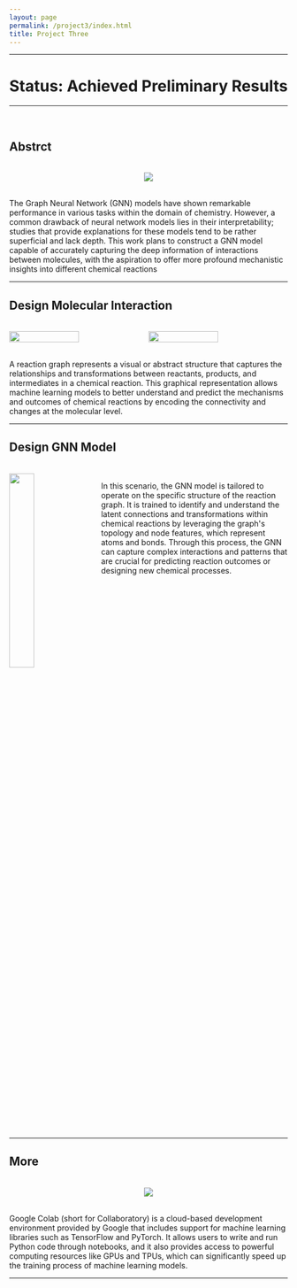 ```yaml
---
layout: page
permalink: /project3/index.html
title: Project Three
---
```

---
# Status: Achieved Preliminary Results
---
<br>

## Abstrct
<br>

<div style="text-align: center;">
<img src="https://zwr0.github.io/images/project3/1.jpg">
</div>
<br>

The Graph Neural Network (GNN) models have shown remarkable performance in various tasks within the domain of chemistry. However, a common drawback of neural network models lies in their interpretability; studies that provide explanations for these models tend to be rather superficial and lack depth. This work plans to construct a GNN model capable of accurately capturing the deep information of interactions between molecules, with the aspiration to offer more profound mechanistic insights into different chemical reactions<br>

---
## Design Molecular Interaction
<br>

<div class='second' style="display: flex;">
  <img src="https://zwr0.github.io/images/project3/2.jpg"  style="width: 50%; height: auto;">
  <img src="https://zwr0.github.io/images/project3/3.jpg"  style="width: 50%; height: auto;">
</div>
<br>

A reaction graph represents a visual or abstract structure that captures the relationships and transformations between reactants, products, and intermediates in a chemical reaction. This graphical representation allows machine learning models to better understand and predict the mechanisms and outcomes of chemical reactions by encoding the connectivity and changes at the molecular level.<br>

---
## Design GNN Model
<br>

<div style="overflow:auto;">
  <img src="https://zwr0.github.io/images/project3/4.jpg" class="floatpic" style="float:left; width:30%; height:auto; margin-right: 15px;">
  <p>
    In this scenario, the GNN model is tailored to operate on the specific structure of the reaction graph. It is trained to identify and understand the latent connections and transformations within chemical reactions by leveraging the graph's topology and node features, which represent atoms and bonds. Through this process, the GNN can capture complex interactions and patterns that are crucial for predicting reaction outcomes or designing new chemical processes.
  </p>
</div>
<br>

---
## More
<br>

<div style="text-align: center;">
<img src="https://zwr0.github.io/images/project3/5.jpg">
</div>
<br>

 Google Colab (short for Collaboratory) is a cloud-based development environment provided by Google that includes support for machine learning libraries such as TensorFlow and PyTorch. It allows users to write and run Python code through notebooks, and it also provides access to powerful computing resources like GPUs and TPUs, which can significantly speed up the training process of machine learning models.<br>

---


